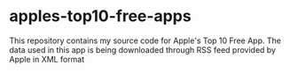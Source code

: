 # apples-top10-free-apps

This repository contains my source code for Apple's Top 10 Free App.
The data used in this app is being downloaded through RSS feed provided by Apple in XML format
